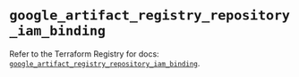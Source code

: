 # `google_artifact_registry_repository_iam_binding`

Refer to the Terraform Registry for docs: [`google_artifact_registry_repository_iam_binding`](https://registry.terraform.io/providers/hashicorp/google/6.1.0/docs/resources/artifact_registry_repository_iam_binding).
